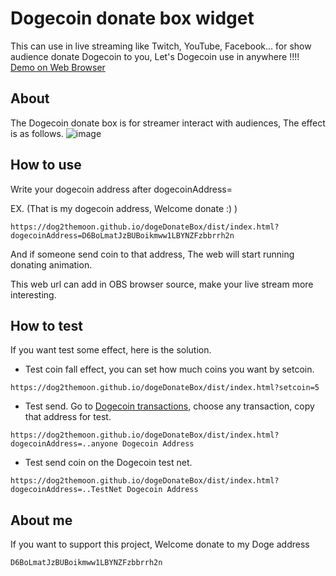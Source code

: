 # Dogecoin donate box widget

This can use in live streaming like Twitch, YouTube, Facebook... for show audience donate Dogecoin to you,
Let's Dogecoin use in anywhere !!!!
[Demo on Web Browser](https://dog2themoon.github.io/dogeDonateBox/dist/index.html?setcoin=5)

## About
The Dogecoin donate box is for streamer interact with audiences, The effect is as follows.
![image](./doc/img/doge_donate_box.gif)
## How to use

Write your dogecoin address after dogecoinAddress=  

EX. (That is my dogecoin address, Welcome donate :) )

```
https://dog2themoon.github.io/dogeDonateBox/dist/index.html?dogecoinAddress=D6BoLmatJzBUBoikmww1LBYNZFzbbrrh2n
```

And if someone send coin to that address, The web will start running donating animation.

This web url can add in OBS browser source, make your live stream more interesting.

## How to test
If you want test some effect, here is the solution. 

* Test coin fall effect, you can set how much coins you want by setcoin.

```
https://dog2themoon.github.io/dogeDonateBox/dist/index.html?setcoin=5
```

* Test send.
Go to  [Dogecoin transactions](https://blockchair.com/dogecoin/transactions), choose any transaction, copy that address for test.
```
https://dog2themoon.github.io/dogeDonateBox/dist/index.html?
dogecoinAddress=..anyone Dogecoin Address
```


* Test send coin on the Dogecoin test net. 
```
https://dog2themoon.github.io/dogeDonateBox/dist/index.html?
dogecoinAddress=..TestNet Dogecoin Address
```

## About me
If you want to support this project, Welcome donate to my Doge address 

`D6BoLmatJzBUBoikmww1LBYNZFzbbrrh2n`



